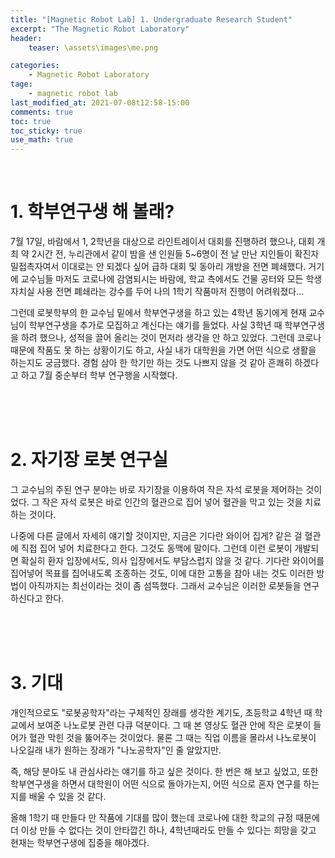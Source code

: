 ```yaml
---
title: "[Magnetic Robot Lab] 1. Undergraduate Research Student"
excerpt: "The Magnetic Robot Laboratory"
header: 
    teaser: \assets\images\me.png

categories: 
    - Magnetic Robot Laboratory
tage: 
    - magnetic robot lab
last_modified_at: 2021-07-08t12:58-15:00
comments: true
toc: true
toc_sticky: true
use_math: true
---
```


<br/>

# 1. 학부연구생 해 볼래?
7월 17일, 바람에서 1, 2학년을 대상으로 라인트레이서 대회를 진행하려 했으나, 대회 개최 약 2시간 전, 누리관에서 같이 밤을 샌 인원들 5~6명이 전 날 만난 지인들이 확진자 밀접촉자여서 이대로는 안 되겠다 싶어 급하 대회 및 동아리 개방을 전면 폐쇄했다. 거기에 교수님들 마저도 코로나에 감염되시는 바람에, 학교 측에서도 건물 공터와 모든 학생 자치실 사용 전면 폐쇄라는 강수를 두어 나의 1학기 작품마저 진행이 어려워졌다...  

그런데 로봇학부의 한 교수님 밑에서 학부연구생을 하고 있는 4학년 동기에게 현재 교수님이 학부연구생을 추가로 모집하고 계신다는 얘기를 들었다. 사실 3학년 때 학부연구생을 하려 했으나, 성적을 끌어 올리는 것이 먼저라 생각을 안 하고 있었다. 그런데 코로나 때문에 작품도 못 하는 상황이기도 하고, 사실 내가 대학원을 가면 어떤 식으로 생활을 하는지도 궁금했다. 경험 삼아 한 학기만 하는 것도 나쁘지 않을 것 같아 흔쾌히 하겠다고 하고 7월 중순부터 학부 연구행을 시작했다.  

<br/><br/><br/>

# 2. 자기장 로봇 연구실
그 교수님의 주된 연구 분야는 바로 자기장을 이용하여 작은 자석 로봇을 제어하는 것이었다. 그 작은 자석 로봇은 바로 인간의 혈관으로 집어 넣어 혈관을 막고 있는 것을 치료하는 것이다. 

나중에 다른 글에서 자세히 얘기할 것이지만, 지금은 기다란 와이어 집게? 같은 걸 혈관에 직접 집어 넣어 치료한다고 한다. 그것도 동맥에 말이다. 그런데 이런 로봇이 개발되면 확실히 환자 입장에서도, 의사 입장에서도 부담스럽지 않을 것 같다. 기다란 와이어를 집어넣어 목표를 집어내도록 조종하는 것도, 이에 대한 고통을 참아 내는 것도 이러한 방법이 아직까지는 최선이라는 것이 좀 섬뜩했다. 그래서 교수님은 이러한 로봇들을 연구하신다고 한다.  

<br/><br/><br/>

# 3. 기대

개인적으로도 "로봇공학자"라는 구체적인 장래를 생각한 계기도, 초등학교 4학년 때 학교에서 보여준 나노로봇 관련 다큐 덕분이다. 그 때 본 영상도 혈관 안에 작은 로봇이 들어가 혈관 막힌 것을 뚫어주는 것이었다. 물론 그 때는 직업 이름을 몰라서 나노로봇이 나오길래 내가 원하는 장래가 "나노공학자"인 줄 알았지만.  

즉, 해당 분야도 내 관심사라는 얘기를 하고 싶은 것이다. 한 번은 해 보고 싶었고, 또한 학부연구생을 하면서 대학원이 어떤 식으로 돌아가는지, 어떤 식으로 혼자 연구를 하는지를 배울 수 있을 것 같다.  

올해 1학기 때 만들다 만 작품에 기대를 많이 했는데 코로나에 대한 학교의 규정 때문에 더 이상 만들 수 없다는 것이 안타깝긴 하나, 4학년때라도 만들 수 있다는 희망을 갖고 현재는 학부연구생에 집중을 해야겠다. 

<br/><br/>